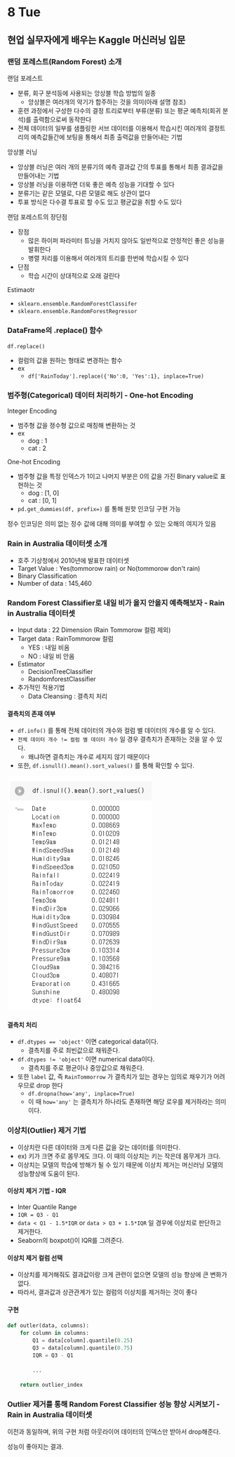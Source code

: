 # 8 Tue

## 현업 실무자에게 배우는 Kaggle 머신러닝 입문

### 랜덤 포레스트\(Random Forest\) 소개

랜덤 포레스트

* 분류, 회구 분석등에 사용되는 앙상블 학습 방법의 일종
  * 앙상블은 여러개의 악기가 합주하는 것을 의미\(아래 설명 참조\)
* 훈련 과정에서 구성한 다수의 결정 트리로부터 부류\(분류\) 또는 평균 예측치\(회귀 분석\)를 출력함으로써 동작한다
* 전체 데이터의 일부를 샘플링한 서브 데이터를 이용해서 학습시킨 여러개의 결정트리의 예측값들간에 보팅을 통해서 최종 출력값을 만들어내는 기법

앙상블 러닝

* 앙상블 러닝은 여러 개의 분류기의 예측 결과값 간의 투표를 통해서 최종 결과값을 만들어내는 기법
* 앙상블 러닝을 이용하면 더욱 좋은 예측 성능을 기대할 수 있다
* 분류기는 같은 모델로, 다른 모델로 해도 상관이 없다
* 투표 방식은 다수결 투표로 할 수도 있고 평균값을 취할 수도 있다

랜덤 포레스트의 장단점

* 장점
  * 많은 하이퍼 파라미터 튜닝을 거치지 않아도 일반적으로 안정적인 좋은 성능을 발휘한다
  * 병렬 처리를 이용해서 여러개의 트리를 한번에 학습시킬 수 있다
* 단점
  * 학습 시간이 상대적으로 오래 걸린다

Estimaotr

* `sklearn.ensemble.RandomForestClassifer`
* `sklearn.ensemble.RandomForestRegressor`



### DataFrame의 .replace\(\) 함수

`df.replace()`

* 컬럼의 값을 원하는 형태로 변경하는 함수
* ex
  * `df['RainToday'].replace({'No':0, 'Yes':1}, inplace=True)`



### 범주형\(Categorical\) 데이터 처리하기 - One-hot Encoding

Integer Encoding

* 범주형 값을 졍수형 값으로 매칭해 변환하는 것
* ex
  * dog : 1
  * cat : 2

One-hot Encoding

* 범주형 값을 특정 인덱스가 1이고 나머지 부분은 0의 값을 가진 Binary value로 표현하는 것
  * dog : \[1, 0\]
  * cat : \[0, 1\]
* `pd.get_dummies(df, prefix=)` 를 통해 원핫 인코딩 구현 가능

정수 인코딩은 의미 없는 정수 값에 대해 의미를 부여할 수 있는 오해의 여지가 있음





### Rain in Australia 데이터셋 소개

* 호주 기상청에서 2010년에 발표한 데이터셋
* Target Value : Yes\(tommorow rain\) or No\(tommorow don't rain\)
* Binary Classification
* Number of data : 145,460



### Random Forest Classifier로 내일 비가 올지 안올지 예측해보자 - Rain in Australia 데이터셋

* Input data : 22 Dimension \(Rain Tommorow 컬럼 제외\)
* Target data : RainTommorow 컬럼
  * YES : 내일 비옴
  * NO : 내일 비 안옴
* Estimator
  * DecisionTreeClassifier
  * RandomforestClassifier
* 추가적인 적용기법
  * Data Cleansing : 결측치 처리



#### 결측치의 존재 여부

* `df.info()` 를 통해 전체 데이터의 개수와 컬럼 별 데이터의 개수를 알 수 있다.
* `전체 데이터 개수 != 컬럼 별 데이터 개수` 일 경우 결측치가 존재하는 것을 알 수 있다.
  * 왜냐하면 결측치는 개수로 세지지 않기 때문이다
* 또한, `df.isnull().mean().sort_values()` 를 통해 확인할 수 있다.

![](../../.gitbook/assets/image%20%28543%29.png)

#### 

#### 결측치 처리

* `df.dtypes == 'object'` 이면 categorical data이다.
  * 결측치를 주로 최빈값으로 채워준다.
* `df.dtypes != 'object'` 이면 numerical data이다.
  * 결측치를 주로 평균이나 중앙값으로 채워준다.
* 또한 `label` 값, 즉 `RainTommorrow` 가 결측치가 있는 경우는 임의로 채우기가 어려우므로 drop 한다
  * `df.dropna(how='any', inplace=True)`
  * 이 때 `how='any'` 는 결측치가 하나라도 존재하면 해당 로우를 제거하라는 의미이다.



### 이상치\(Outlier\) 제거 기법

* 이상치란 다른 데이터와 크게 다른 값을 갖는 데이터를 의미한다.
* ex\) 키가 크면 주로 몸무게도 크다. 이 때의 이상치는 키는 작은데 몸무게가 크다.
* 이상치는 모델의 학습에 방해가 될 수 있기 때문에 이상치 제거는 머신러닝 모델의 성능향상에 도움이 된다. 



#### 이상치 제거 기법 - IQR

* Inter Quantile Range
* `IQR = Q3 - Q1`
* `data < Q1 - 1.5*IQR`  or `data > Q3 + 1.5*IQR` 일 경우에 이상치로 판단하고 제거한다.
* Seaborn의 boxpot\(\)이 IQR를 그려준다.



#### 이상치 제거 컬럼 선택

* 이상치를 제거해줘도 결과값이랑 크게 관련이 없으면 모델의 성능 향상에 큰 변화가 없다.
* 따라서, 결과값과 상관관계가 있는 컬럼의 이상치를 제거하는 것이 좋다



#### 구현

```python
def outler(data, columns):
    for column in columns:
        Q1 = data[column].quantile(0.25)
        Q3 = data[column].quantile(0.75)
        IQR = Q3 - Q1
        
        ...
        
    return outlier_index
```



### Outlier 제거를 통해 Random Forest Classifier 성능 향상 시켜보기 - Rain in Australia 데이터셋

이전과 동일하며, 위의 구현 처럼 아웃라이어 데이터의 인덱스만 받아서 drop해준다.

성능이 좋아지는 결과.



